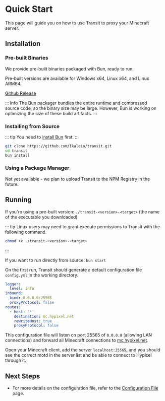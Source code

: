 # Quick Start

This page will guide you on how to use Transit to proxy your Minecraft server.

## Installation

### Pre-built Binaries

We provide pre-built binaries packaged with Bun, ready to run.

Pre-built versions are available for Windows x64, Linux x64, and Linux ARM64.

[Github Release](https://github.com/Ikaleio/transit/releases/latest)

::: info
The Bun packager bundles the entire runtime and compressed source code, so the binary size may be large. However, Bun is working on optimizing the size of these build artifacts.
:::

### Installing from Source

::: tip
You need to [install Bun](https://bun.sh/docs/installation) first.
:::

```sh
git clone https://github.com/Ikaleio/transit.git
cd transit
bun install
```

### Using a Package Manager

Not yet available - we plan to upload Transit to the NPM Registry in the future.

## Running

If you're using a pre-built version: `./transit-<version>-<target>` (the name of the executable you downloaded)

::: tip
Linux users may need to grant execute permissions to Transit with the following command.

```sh
chmod +x ./transit-<version>-<target>
```

:::

If you want to run directly from source: `bun start`

On the first run, Transit should generate a default configuration file `config.yml` in the working directory.

```yml
logger:
  level: info
inbound:
  bind: 0.0.0.0:25565
  proxyProtocol: false
routes:
  - host: '*'
    destination: mc.hypixel.net
    rewriteHost: true
    proxyProtocol: false
```

This configuration file will listen on port 25565 of `0.0.0.0` (allowing LAN connections) and forward all Minecraft connections to [mc.hypixel.net](https://hypixel.net).

Open your Minecraft client, add the server `localhost:25565`, and you should see the correct motd in the server list and be able to connect to Hypixel through it.

## Next Steps

- For more details on the configuration file, refer to the [Configuration File](/config) page.
